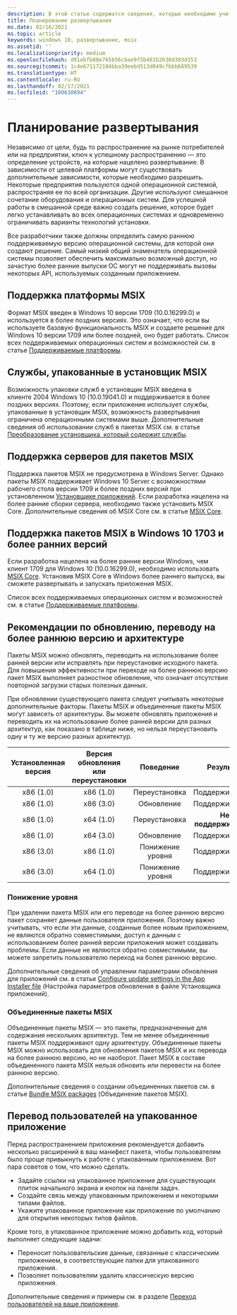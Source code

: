 ```yaml
---
description: В этой статье содержатся сведения, которые необходимо учитывать при развертывании пакетов MSIX на устройствах с Windows в корпоративной среде.  Эта статья предназначена для ИТ-специалистов предприятий.
title: Планирование развертывания
ms.date: 02/16/2021
ms.topic: article
keywords: windows 10, развертывание, msix
ms.assetid: ''
ms.localizationpriority: medium
ms.openlocfilehash: d91ebfb80e765656cbae9f5b461b2630d303d353
ms.sourcegitcommit: 1c4e671172104bba39eebd513d849cfbbb689539
ms.translationtype: HT
ms.contentlocale: ru-RU
ms.lasthandoff: 02/17/2021
ms.locfileid: "100630894"
---
```

# <a name="plan-for-your-deployment"></a>Планирование развертывания

Независимо от цели, будь то распространение на рынке потребителей или на предприятии, ключ к успешному распространению — это определение устройств, на которые нацелено развертывание. В зависимости от целевой платформы могут существовать дополнительные зависимости, которые необходимо разрешить. Некоторые предприятия пользуются одной операционной системой, распространяя ее по всей организации. Другие используют смешанное сочетание оборудования и операционных систем. Для успешной работы в смешанной среде важно создать решение, которое будет легко устанавливать во всех операционных системах и одновременно ограничивать варианты технологий установки. 

Все разработчики также должны определить самую раннюю поддерживаемую версию операционной системы, для которой они создают решение.  Самый низкий общий знаменатель операционной системы позволяет обеспечить максимально возможный доступ, но зачастую более ранние выпуски ОС могут не поддерживать вызовы некоторых API, используемых созданным приложением.

## <a name="msix-platform-support"></a>Поддержка платформы MSIX
Формат MSIX введен в Windows 10 версии 1709 (10.0.16299.0) и используется в более поздних версиях.  Это означает, что если вы используете базовую функциональность MSIX и создаете решение для Windows 10 версии 1709 или более поздней, оно будет работать.  Список всех поддерживаемых операционных систем и возможностей см. в статье [Поддерживаемые платформы](../supported-platforms.md).

## <a name="services-packaged-in-msix"></a>Службы, упакованные в установщик MSIX
Возможность упаковки служб в установщик MSIX введена в клиенте 2004 Windows 10 (10.0.19041.0) и поддерживается в более поздних версиях. Поэтому, если приложение использует службы, упакованные в установщик MSIX, возможность развертывания ограничена операционными системами выше. Дополнительные сведения об использовании служб в пакетах MSIX см. в статье [Преобразование установщика, который содержит службы](../packaging-tool/convert-an-installer-with-services.md).

## <a name="server-support-for-msix-packages"></a>Поддержка серверов для пакетов MSIX
Поддержка пакетов MSIX не предусмотрена в Windows Server.  Однако пакеты MSIX поддерживает Windows 10 Server с возможностями рабочего стола версии 1709 и более поздних версий при установленном [Установщике приложений](https://www.microsoft.com/p/app-installer/9nblggh4nns1).  Если разработка нацелена на более ранние сборки сервера, необходимо также установить MSIX Core.  Дополнительные сведения об MSIX Core см. в статье [MSIX Core](../msix-core/msixcore.md).

## <a name="windows-10-1703-and-earlier-support-for-msix-packages"></a>Поддержка пакетов MSIX в Windows 10 1703 и более ранних версий
Если разработка нацелена на более ранние версии Windows, чем клиент 1709 для Windows 10 (10.0.16299.0), необходимо использовать [MSIX Core](../msix-core/msixcore.md). Установив MSIX Core в Windows более раннего выпуска, вы сможете развертывать и запускать приложения MSIX. 

Список всех поддерживаемых операционных систем и возможностей см. в статье [Поддерживаемые платформы](../supported-platforms.md). 

## <a name="upgrade-downgrade-and-architecture-considerations"></a>Рекомендации по обновлению, переводу на более раннюю версию и архитектуре
Пакеты MSIX можно обновлять, переводить на использование более ранней версии или исправлять при переустановке исходного пакета.  Для повышения эффективности при переходе на более раннюю версию пакет MSIX выполняет разностное обновление, что означает отсутствие повторной загрузки старых полезных данных.

При обновлении существующего пакета следует учитывать некоторые дополнительные факторы.  Пакеты MSIX и объединенные пакеты MSIX могут зависеть от архитектуры.  Вы можете обновлять приложения и переводить их на использование более ранней версии для разных архитектур, как показано в таблице ниже, но нельзя переустановить одну и ту же версию разных архитектур.  

|Установленная версия |  Версия обновления или переустановки  | Поведение |    Результат|
| :---------------: | :-----------------------: | :----------------------:|    :----------------------:|  
| x86 (1.0)   |      x86 (1.0)              | Переустановка | Поддерживаются:
| x86 (1.0)   |      x86 (3.0)              | Обновление | Поддерживаются:
| x86 (1.0)  |      x64 (1.0)              |  Переустановка |<b>Не поддерживается</b>
| x86 (1.0)  |      x64 (3.0)              |  Обновление | Поддерживаются:
| x86 (3.0)   |      x86 (1.0)              | Понижение уровня | Поддерживаются:
| x86 (3.0)  |      x64 (1.0)              |  Понижение уровня | Поддерживаются:

### <a name="downgrade"></a>Понижение уровня
При удалении пакета MSIX или его переводе на более раннюю версию пакет сохраняет данные пользователя приложения.  Поэтому важно учитывать, что если эти данные, созданные более новым приложением, не являются обратно совместимыми, доступ к данным с использованием более ранней версии приложения может создавать проблемы.  Если данные не являются обратно совместимыми, вы можете запретить пользователю переход на более раннюю версию.

Дополнительные сведения об управлении параметрами обновления для приложений см. в статье [Configure update settings in the App Installer file](../packaging-tool/convert-an-installer-with-services.md) (Настройка параметров обновления в файле Установщика приложений).

### <a name="msix-bundles"></a>Объединенные пакеты MSIX
Объединенные пакеты MSIX — это пакеты, предназначенные для содержания нескольких архитектур.  Тем не менее объединенные пакеты MSIX поддерживают одну архитектуру.  Объединенные пакеты MSIX можно использовать для обновления пакетов MSIX и их перевода на более раннюю версию, но не наоборот.  Пакет MSIX в составе объединенного пакета MSIX нельзя обновить или перевести на более раннюю версию. 

Дополнительные сведения о создании объединенных пакетов см. в статье [Bundle MSIX packages](../packaging-tool/bundle-msix-packages.md) (Объединение пакетов MSIX).

## <a name="transition-users-to-your-packaged-app"></a>Перевод пользователей на упакованное приложение

Перед распространением приложения рекомендуется добавить несколько расширений в ваш манифест пакета, чтобы пользователям было проще привыкнуть к работе с упакованным приложением. Вот пара советов о том, что можно сделать.

* Задайте ссылки на упакованное приложение для существующих плиток начального экрана и кнопок на панели задач.
* Создайте связь между упакованным приложением и некоторыми типами файлов.
* Укажите упакованное приложение как приложение по умолчанию для открытия некоторых типов файлов.

Кроме того, в упакованное приложение можно добавить код, который выполняет следующие задачи:

* Переносит пользовательские данные, связанные с классическим приложением, в соответствующие папки для упакованного приложения.
* Позволяет пользователям удалить классическую версию приложения.

Дополнительные сведения и примеры см. в разделе [Переход пользователей на ваше приложение](/windows/apps/desktop/modernize/desktop-to-uwp-distribute#transition-users-to-your-packaged-app).

